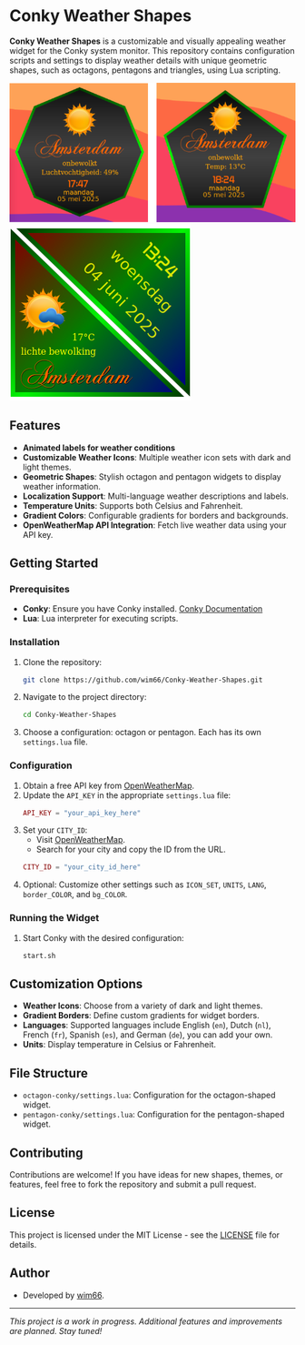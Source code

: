 # Conky Weather Shapes

**Conky Weather Shapes** is a customizable and visually appealing weather widget for the Conky system monitor. This repository contains configuration scripts and settings to display weather details with unique geometric shapes, such as octagons, pentagons and triangles, using Lua scripting.

![Sample preview](preview.png) ![Sample preview](triangles-conky/preview.png)

## Features

- **Animated labels for weather conditions**
- **Customizable Weather Icons**: Multiple weather icon sets with dark and light themes.
- **Geometric Shapes**: Stylish octagon and pentagon widgets to display weather information.
- **Localization Support**: Multi-language weather descriptions and labels.
- **Temperature Units**: Supports both Celsius and Fahrenheit.
- **Gradient Colors**: Configurable gradients for borders and backgrounds.
- **OpenWeatherMap API Integration**: Fetch live weather data using your API key.

## Getting Started

### Prerequisites

- **Conky**: Ensure you have Conky installed. [Conky Documentation](https://github.com/brndnmtthws/conky)
- **Lua**: Lua interpreter for executing scripts.

### Installation

1. Clone the repository:
   ```bash
   git clone https://github.com/wim66/Conky-Weather-Shapes.git
   ```
2. Navigate to the project directory:
   ```bash
   cd Conky-Weather-Shapes
   ```
3. Choose a configuration: octagon or pentagon. Each has its own `settings.lua` file.

### Configuration

1. Obtain a free API key from [OpenWeatherMap](https://openweathermap.org/).
2. Update the `API_KEY` in the appropriate `settings.lua` file:
   ```lua
   API_KEY = "your_api_key_here"
   ```
3. Set your `CITY_ID`:
   - Visit [OpenWeatherMap](https://openweathermap.org/).
   - Search for your city and copy the ID from the URL.
   ```lua
   CITY_ID = "your_city_id_here"
   ```
4. Optional: Customize other settings such as `ICON_SET`, `UNITS`, `LANG`, `border_COLOR`, and `bg_COLOR`.

### Running the Widget

1. Start Conky with the desired configuration:
   ```bash
   start.sh
   ```

## Customization Options

- **Weather Icons**: Choose from a variety of dark and light themes.
- **Gradient Borders**: Define custom gradients for widget borders.
- **Languages**: Supported languages include English (`en`), Dutch (`nl`), French (`fr`), Spanish (`es`), and German (`de`), you can add your own.
- **Units**: Display temperature in Celsius or Fahrenheit.

## File Structure

- `octagon-conky/settings.lua`: Configuration for the octagon-shaped widget.
- `pentagon-conky/settings.lua`: Configuration for the pentagon-shaped widget.

## Contributing

Contributions are welcome! If you have ideas for new shapes, themes, or features, feel free to fork the repository and submit a pull request.

## License

This project is licensed under the MIT License - see the [LICENSE](LICENSE) file for details.

## Author

- Developed by [wim66](https://github.com/wim66).

---

*This project is a work in progress. Additional features and improvements are planned. Stay tuned!*
